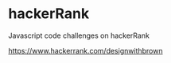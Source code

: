 # hackerRank

Javascript code challenges on hackerRank

https://www.hackerrank.com/designwithbrown


